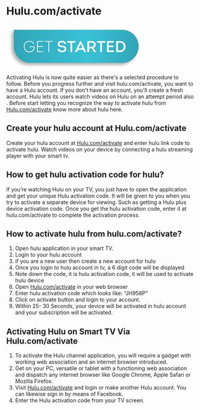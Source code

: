 # Hulu.com/activate

[![Hulu.com/activate](get-start-button.png)](https://hulu.webconnectus.com)

Activating Hulu is now quite easier as there's a selected procedure to follow. Before you progress further and visit hulu.com/activate, you want to have a Hulu account. If you don’t have an account, you'll create a fresh account. Hulu lets its users watch videos on Hulu on an attempt period also . Before start letting you recognize the way to activate hulu from [Hulu.com/activate](https://hulucoma-ctivate.github.io/) know more about hulu here.

## Create your hulu account at Hulu.com/activate

Create your hulu account at [Hulu.com/activate](https://hulucoma-ctivate.github.io/) and enter hulu link code to activate hulu. Watch videos on your device by connecting a hulu streaming player with your smart tv.

## How to get hulu activation code for hulu? 

If you’re watching Hulu on your TV, you just have to open the application and get your unique Hulu activation code. It will be given to you when you try to activate a separate device for viewing. Such as getting a Hulu plus device activation code. Once you get the hulu activation code, enter it at hulu.com/activate to complete the activation process.

## How to activate hulu from hulu.com/activate?

1. Open hulu application in your smart TV.
2. Login to your hulu account
3. if you are a new user then create a new account for hulu
4. Once you login to hulu account in tv, a 6 digit code will be displayed
5. Note down the code, it is hulu activation code, it will be used to activate hulu device
6. Open [Hulu.com/activate](https://hulucoma-ctivate.github.io/) in your web browser
7. Enter hulu activation code which looks like: “JH958P”
8. Click on activate button and login to your account.
9. Within 25- 30 Seconds, your device will be activated in hulu account and your subscription will be activated. 

## Activating Hulu on Smart TV Via Hulu.com/activate

1. To activate the Hulu channel application, you will require a gadget with working web association and an internet browser introduced.
2. Get on your PC, versatile or tablet with a functioning web association and dispatch any internet browser like Google Chrome, Apple Safari or Mozilla Firefox.
3. Visit [Hulu.com/activate](https://hulucoma-ctivate.github.io/) and login or make another Hulu account. You can likewise sign in by means of Facebook.
4. Enter the Hulu activation code from your TV screen.
